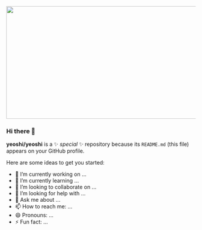 <div align="center">
  <img src="https://giphy.com/embed/Dh5q0sShxgp13DwrvG/" width="600" height="300"/>
</div>

### Hi there 👋

**yeoshi/yeoshi** is a ✨ _special_ ✨ repository because its `README.md` (this file) appears on your GitHub profile.

Here are some ideas to get you started:

- 🔭 I’m currently working on ...
- 🌱 I’m currently learning ...
- 👯 I’m looking to collaborate on ...
- 🤔 I’m looking for help with ...
- 💬 Ask me about ...
- 📫 How to reach me: ...
- 😄 Pronouns: ...
- ⚡ Fun fact: ...
